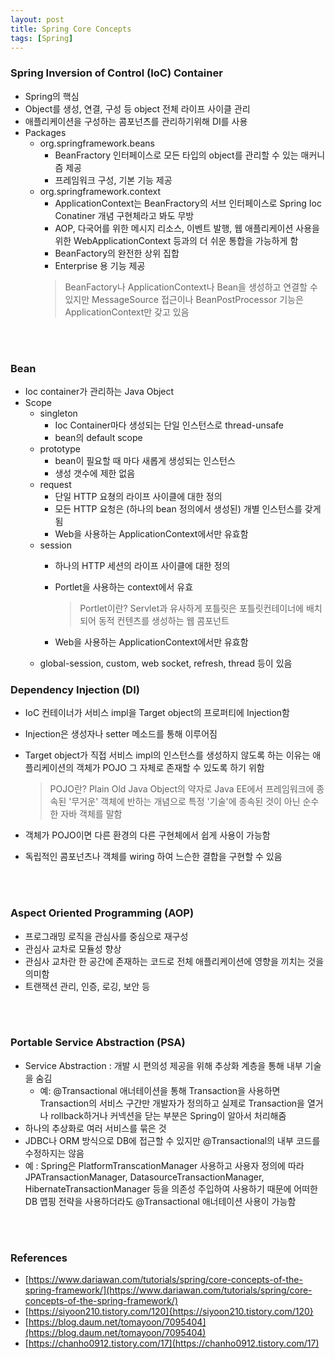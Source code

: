 ```yaml
---
layout: post
title: Spring Core Concepts
tags: [Spring]
---
```


### Spring Inversion of Control (IoC) Container
- Spring의 핵심
- Object를 생성, 연결, 구성 등 object 전체 라이프 사이클 관리
- 애플리케이션을 구성하는 콤포넌츠를 관리하기위해 DI를 사용
- Packages
  - org.springframework.beans
    - BeanFractory 인터페이스로 모든 타입의 object를 관리할 수 있는 매커니즘 제공
    - 프레임워크 구성, 기본 기능 제공
  - org.springframework.context
    - ApplicationContext는 BeanFractory의 서브 인터페이스로 Spring Ioc Conatiner 개념 구현체라고 봐도 무방
    - AOP, 다국어를 위한 메시지 리소스, 이벤트 발행, 웹 애플리케이션 사용을 위한 WebApplicationContext 등과의 더 쉬운 통합을 가능하게 함
    - BeanFactory의 완전한 상위 집합
    - Enterprise 용 기능 제공
    > BeanFactory나 ApplicationContext나 Bean을 생성하고 연결할 수 있지만 MessageSource 접근이나 BeanPostProcessor 기능은 ApplicationContext만 갖고 있음

<br>
<br>

### Bean
- Ioc container가 관리하는 Java Object
- Scope
  - singleton
    - Ioc Container마다 생성되는 단일 인스턴스로 thread-unsafe
    - bean의 default scope
  - prototype
    - bean이 필요할 때 마다 새롭게 생성되는 인스턴스
    - 생성 갯수에 제한 없음
  - request
    - 단일 HTTP 요쳥의 라이프 사이클에 대한 정의
    - 모든 HTTP 요청은 (하나의 bean 정의에서 생성된) 개별 인스턴스를 갖게 됨
    - Web을 사용하는 ApplicationContext에서만 유효함
  - session
    - 하나의 HTTP 세션의 라이프 사이클에 대한 정의
    - Portlet을 사용하는 context에서 유효
        > Portlet이란? Servlet과 유사하게 포틀릿은 포틀릿컨테이너에 배치되어 동적 컨텐츠를 생성하는 웹 콤포넌트

    - Web을 사용하는 ApplicationContext에서만 유효함
  - global-session, custom, web socket, refresh, thread 등이 있음

### Dependency Injection (DI)
- IoC 컨테이너가 서비스 impl을 Target object의 프로퍼티에 Injection함
- Injection은 생성자나 setter 메소드를 통해 이루어짐
- Target object가 직접 서비스 impl의 인스턴스를 생성하지 않도록 하는 이유는 애플리케이션의 객체가 POJO 그 자체로 존재할 수 있도록 하기 위함
    > POJO란? Plain Old Java Object의 약자로 Java EE에서 프레임워크에 종속된 '무거운' 객체에 반하는 개념으로 특정 '기술'에 종속된 것이 아닌 순수한 자바 객체를 말함

- 객체가 POJO이면 다른 환경의 다른 구현체에서 쉽게 사용이 가능함
- 독립적인 콤포넌츠나 객체를 wiring 하여 느슨한 결합을 구현할 수 있음
<br>
<br>

### Aspect Oriented Programming (AOP)
- 프로그래밍 로직을 관심사를 중심으로 재구성
- 관심사 교차로 모듈성 향상
- 관심사 교차란 한 공간에 존재하는 코드로 전체 애플리케이션에 영향을 끼치는 것을 의미함
- 트랜잭션 관리, 인증, 로깅, 보안 등
<br>
<br>

### Portable Service Abstraction (PSA)
- Service Abstraction : 개발 시 편의성 제공을 위해 추상화 계층을 통해 내부 기술을 숨김
  - 예: @Transactional 애너테이션을 통해 Transaction을 사용하면 Transaction의 서비스 구간만 개발자가 정의하고 실제로 Transaction을 열거나 rollback하거나 커넥션을 닫는 부분은 Spring이 알아서 처리해줌
- 하나의 추상화로 여러 서비스를 묶은 것
- JDBC나 ORM 방식으로 DB에 접근할 수 있지만 @Transactional의 내부 코드를 수정하지는 않음
- 예 : Spring은 PlatformTranscationManager 사용하고 사용자 정의에 따라 JPATransactionManager, DatasourceTransactionManager, HibernateTransactionManager 등을 의존성 주입하여 사용하기 때문에 어떠한 DB 맵핑 전략을 사용하더라도 @Transactional 애너테이션 사용이 가능함

<br>
<br>

### References
- [https://www.dariawan.com/tutorials/spring/core-concepts-of-the-spring-framework/](https://www.dariawan.com/tutorials/spring/core-concepts-of-the-spring-framework/)
- [https://siyoon210.tistory.com/120]{https://siyoon210.tistory.com/120}
- [https://blog.daum.net/tomayoon/7095404](https://blog.daum.net/tomayoon/7095404)
- [https://chanho0912.tistory.com/17](https://chanho0912.tistory.com/17)
